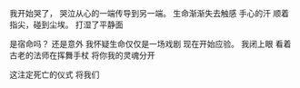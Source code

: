 我开始哭了，
哭泣从心的一端传导到另一端。
生命渐渐失去触感
手心的汗
顺着指尖，碰到尘埃。
打湿了平静面

是宿命吗？
还是意外
我怀疑生命仅仅是一场戏剧
现在开始应验。
我闭上眼
看着古老的法师在挥舞手杖
将你我的灵魂分开

这注定死亡的仪式
将我们
